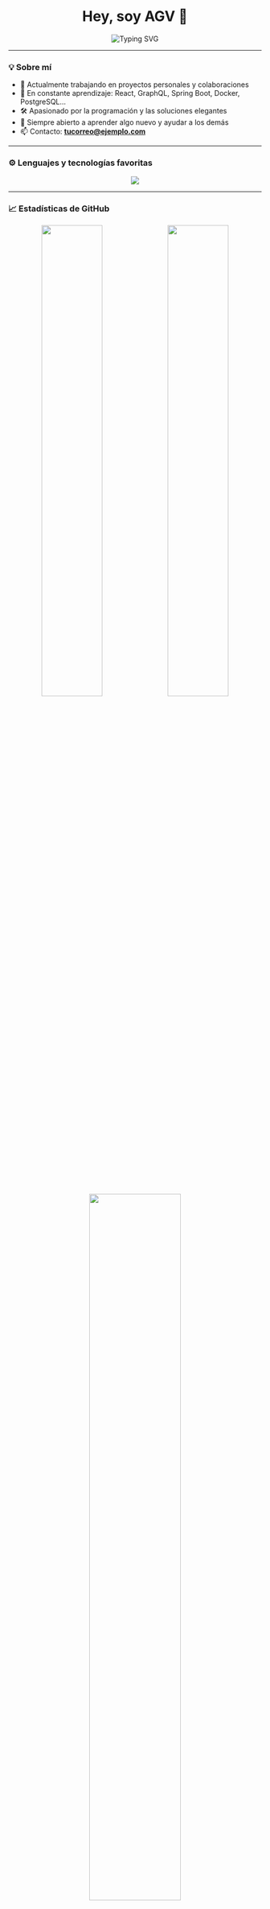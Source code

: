 <h1 align="center">Hey, soy AGV 👋</h1>
<p align="center">
  <img src="https://readme-typing-svg.demolab.com?font=Fira+Code&weight=500&size=24&pause=1000&color=36BCF7&center=true&vCenter=true&width=435&lines=Full+Stack+Developer;Apasionado+por+la+tecnolog%C3%ADa;Siempre+aprendiendo+cosas+nuevas" alt="Typing SVG" />
</p>

---

### 💡 Sobre mí

- 🔭 Actualmente trabajando en proyectos personales y colaboraciones
- 🌱 En constante aprendizaje: React, GraphQL, Spring Boot, Docker, PostgreSQL...
- 🛠️ Apasionado por la programación y las soluciones elegantes
- 💬 Siempre abierto a aprender algo nuevo y ayudar a los demás
- 📫 Contacto: **tucorreo@ejemplo.com**

---

### ⚙️ Lenguajes y tecnologías favoritas

<p align="center">
  <img src="https://skillicons.dev/icons?i=js,ts,react,nodejs,java,spring,graphql,postgres,python,git,github,vscode,docker,linux" />
</p>

---

### 📈 Estadísticas de GitHub

<p align="center">
  <img src="https://github-readme-stats.vercel.app/api?username=AGV48&show_icons=true&theme=tokyonight&hide=issues&hide_border=true" width="49%" />
  <img src="https://github-readme-streak-stats.herokuapp.com?user=AGV48&theme=tokyonight&hide_border=true" width="49%" />
</p>

<p align="center">
  <img src="https://github-readme-stats.vercel.app/api/top-langs/?username=AGV48&layout=compact&theme=tokyonight&hide_border=true" width="60%" />
</p>

---

### 📍 Actividad reciente

<!--START_SECTION:activity-->
<!--END_SECTION:activity-->

*Esta sección se actualiza automáticamente con tu actividad gracias a GitHub Actions.*

---

### 🌐 Encuéntrame en

<p align="center">
  <a href="https://linkedin.com/in/tuusuario" target="_blank"><img src="https://img.shields.io/badge/LinkedIn-blue?style=for-the-badge&logo=linkedin&logoColor=white" /></a>
  <a href="mailto:tucorreo@ejemplo.com"><img src="https://img.shields.io/badge/Gmail-D14836?style=for-the-badge&logo=gmail&logoColor=white" /></a>
</p>

---

<p align="center">🚀 ¡Gracias por visitar mi perfil! 🚀</p>

